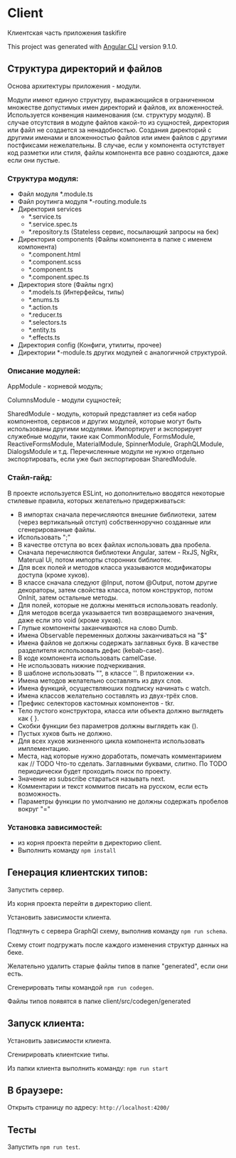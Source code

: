 # Client
Клиентская часть приложения taskifire

This project was generated with [Angular CLI](https://github.com/angular/angular-cli) version 9.1.0.

## Структура директорий и файлов
Основа архитектуры приложения - модули.

Модули имеют единую структуру, выражающийся в ограниченном множестве допустимых имен директорий и файлов, их вложенностей. Используется конвенция наименования (см. структуру модуля).
В случае отсутствия в модуле файлов какой-то из сущностей, директория или файл не создается за ненадобностью.
Создания директорий с другими именами и вложенностью файлов или имен файлов с другими постфиксами нежелательны. В случае, если у компонента остутствует код разметки или стиля, файлы компонента все равно создаются, даже если они пустые.

### Структура модуля:
- Файл модуля *.module.ts
- Файл роутинга модуля *-routing.module.ts
- Директория services
  - *.service.ts
  - *.service.spec.ts
  - *.repository.ts (Stateless cервис, посылающий запросы на бек)
- Директория components (Файлы компонента в папке с именем компонента)
  - *.component.html
  - *.component.scss
  - *.component.ts
  - *.component.spec.ts
- Директория store (Файлы ngrx)
  - *.models.ts (Интерфейсы, типы)
  - *.enums.ts
  - *.action.ts
  - *.reducer.ts
  - *.selectors.ts
  - *.entity.ts
  - *.effects.ts
- Директория config (Конфиги, утилиты, прочее)
- Директории *-module.ts других модулей с аналогичной структурой.

### Описание модулей:

AppModule - корневой модуль;

ColumnsModule - модули сущностей;

SharedModule - модуль, который представляет из себя набор компонентов, сервисов и других модулей, которые могут быть использованы другими модулями. Импортирует и экспорирует служебные модули, такие как CommonModule, FormsModule, ReactiveFormsModule, MaterialModule, SpinnerModule, GraphQLModule, DialogsModule и т.д. Перечисленные модули не нужно отдельно экспортировать, если уже был экспортирован SharedModule.

### Стайл-гайд:

В проекте используется ESLint, но дополнительно вводятся некоторые стилевые правила, которых желательно придерживаться:
- В импортах сначала перечисляются внешние библиотеки, затем (через вертикальный отступ) собственноручно созданные или сгенерированные файлы.
- Использовать ";"
- В качестве отступа во всех файлах использовать два пробела.
- Сначала перечисляются библиотеки Angular, затем - RxJS, NgRx, Materual Ui, потом импорты сторонних библиотек.
- Для всех полей и методов класса указываются модификаторы доступа (кроме хуков).
- В классе сначала следуют @Input, потом @Output, потом другие декораторы, затем свойства класса, потом конструктор, потом OnInit, затем остальные методы.
- Для полей, которые не должны меняться использовать readonly.
- Для методов всегда указывается тип возвращаемого значения, даже если это void (кроме хуков).
- Глупые компоненты заканчиваются на слово Dumb.
- Имена Observable переменных должны заканчиваться на "$"
- Имена файлов не должны содержать заглавных букв. В качестве разделителя использовать дефис (kebab-case).
- В коде компонента использовать camelCase.
- Не использовать нижние подчеркивания.
- В шаблоне использовать "", в классе ''. В приложении «».
- Имена методов желательно составлять из двух слов.
- Имена функций, осуществляюших подписку начинать с watch.
- Имена классов желательно составлять из двух-трёх слов.
- Префикс селекторов кастомных компонентов - tkr.
- Тело пустого конструктора, класса или объекта должно выглядеть как { }.
- Скобки функции без параметров должны выглядеть как ().
- Пустых хуков быть не должно.
- Для всех хуков жизненного цикла компонента использовать имплементацию.
- Места, над которые нужно доработать, помечать комментариием как // TODO Что-то сделать. Заглавными буквами, слитно. По TODO периодически будет проходить поиск по проекту.
- Значение из subscribe стараться называть next.
- Комментарии и текст коммитов писать на русском, если есть возможность.
- Параметры функции по умолчанию не должны содержать пробелов вокруг "="

### Установка зависимостей:
- из корня проекта перейти в директорию client. 
- Выполнить команду `npm install`

## Генерация клиентских типов:
Запустить сервер.

Из корня проекта перейти в директорию client. 

Установить зависимости клиента. 

Подтянуть с сервера GraphQl схему, выполнив команду `npm run schema`. 

Схему стоит подгружать после каждого изменения структур данных на беке. 

Желательно удалить старые файлы типов в папке "generated", если они есть. 

Сгенерировать типы командой `npm run codegen`.

Файлы типов появятся в папке client/src/codegen/generated

## Запуск клиента: 
Установить зависимости клиента. 

Cгенирировать клиентские типы. 

Из папки клиента выполнить команду: `npm run start`

## В браузере: 
Открыть страницу по адресу:   `http://localhost:4200/`

## Тесты
Запустить `npm run test`. 
